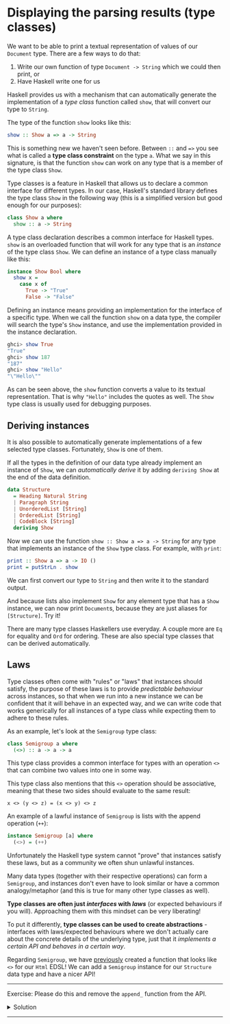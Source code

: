 # Displaying the parsing results (type classes)

We want to be able to print a textual representation of values
of our `Document` type. There are a few ways to do that:

1. Write our own function of type `Document -> String` which we could then print, or
2. Have Haskell write one for us

Haskell provides us with a mechanism that can automatically generate the implementation of a
*type class* function called `show`, that will convert our type to `String`.

The type of the function `show` looks like this:

```hs
show :: Show a => a -> String
```

This is something new we haven't seen before. Between `::` and `=>`
you see what is called a __type class constraint__ on the type `a`. What
we say in this signature, is that the function `show` can work on any
type that is a member of the type class `Show`.

Type classes is a feature in Haskell that allows us to declare a common
interface for different types. In our case, Haskell's standard library
defines the type class `Show` in the following way (this is a simplified
version but good enough for our purposes):

```hs
class Show a where
  show :: a -> String
```

A type class declaration describes a common interface for Haskell types.
`show` is an overloaded function that will work for any type that is an *instance*
of the type class `Show`.
We can define an instance of a type class manually like this:

```hs
instance Show Bool where
  show x =
    case x of
      True -> "True"
      False -> "False"
```

Defining an instance means providing an implementation for the interface of a specific type.
When we call the function `show` on a data type, the compiler will search the type's `Show` instance,
and use the implementation provided in the instance declaration.

```hs
ghci> show True
"True"
ghci> show 187
"187"
ghci> show "Hello"
"\"Hello\""
```

As can be seen above, the `show` function converts a value to its textual representation.
That is why `"Hello"` includes the quotes as well. The `Show` type class is usually
used for debugging purposes.

## Deriving instances

It is also possible to automatically generate implementations of a few selected
type classes. Fortunately, `Show` is one of them.

If all the types in the definition of our data type already implement
an instance of `Show`, we can *automatically derive* it by adding `deriving Show` at the
end of the data definition.

```hs
data Structure
  = Heading Natural String
  | Paragraph String
  | UnorderedList [String]
  | OrderedList [String]
  | CodeBlock [String]
  deriving Show
```

Now we can use the function `show :: Show a => a -> String` for any
type that implements an instance of the `Show` type class. For example, with `print`:

```hs
print :: Show a => a -> IO ()
print = putStrLn . show
```

We can first convert our type to `String` and then write it to the
standard output.

And because lists also implement `Show` for any element type that has
a `Show` instance, we can now print `Document`s, because they are just
aliases for `[Structure]`. Try it!

There are many type classes Haskellers use everyday. A couple more are
`Eq` for equality and `Ord` for ordering. These are also special type classes
that can be derived automatically.

## Laws

Type classes often come with "rules" or "laws" that instances should satisfy,
the purpose of these laws is to provide *predictable behaviour* across
instances, so that when we run into a new instance we can be confident
that it will behave in an expected way, and we can write code
that works generically for all instances of a type class while expecting
them to adhere to these rules.

As an example, let's look at the `Semigroup` type class:

```hs
class Semigroup a where
  (<>) :: a -> a -> a
```

This type class provides a common interface for types with an operation `<>`
that can combine two values into one in some way.

This type class also mentions that this `<>` operation should be associative,
meaning that these two sides should evaluate to the same result:

```
x <> (y <> z) = (x <> y) <> z
```

An example of a lawful instance of `Semigroup` is lists with the append operation (`++`):

```hs
instance Semigroup [a] where
  (<>) = (++)
```

Unfortunately the Haskell type system cannot "prove" that instances
satisfy these laws, but as a community we often shun unlawful instances.

Many data types (together with their respective operations) can
form a `Semigroup`, and instances
don't even have to look similar or have a common analogy/metaphor
(and this is true for many other type classes as well).

**Type classes are often just _interfaces_ with _laws_** (or expected behaviours if you will).
Approaching them with this mindset can be very liberating!

To put it differently, **type classes can be used to create abstractions** -
interfaces with laws/expected behaviours where we don't actually care about the
concrete details of the underlying type, just that it *implements a certain
API and behaves in a certain way*.

Regarding `Semigroup`, we have [previously](../03-html/04-safer_construction.html#appending-htmlstructure)
created a function that looks like `<>` for our `Html` EDSL!
We can add a `Semigroup` instance for our `Structure` data type
and have a nicer API!

---

Exercise: Please do this and remove the `append_` function from the API.

<details>
  <summary>Solution</summary>

Replace this:

```hs
append_ :: Structure -> Structure -> Structure
append_ c1 c2 =
  Structure (getStructureString c1 <> getStructureString c2)
```

With this:

```hs
instance Semigroup Structure where
  (<>) c1 c2 =
    Structure (getStructureString c1 <> getStructureString c2)
```

And remove the export of `append_` in `Html.hs`. You won't need to further export anything
as type class instances are exported automatically.

You will also need to replace the usage of `append_` with `<>` in `hello.hs`.

</details>

---
